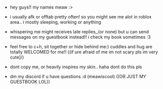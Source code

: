 
- hey guys!! my names meaw :>

- i usually afk or offtab pretty often! so you might see me alot in roblox area.. i mostly sleeping, working or anything
- whispering me might receives late replies,,(or none) but u can send messages on my guestbook instead!! i check my book sometimes :3
- feel free to c+h, sit together or hide behind me:) cuddles and hug are totally WELCOMED for me!! ((if ure afraid of me im not scary pls im very cute]/)
- dont copy me, or heavily inspires my skin.. haha dont do this pls
- dm my discord if u have questions :d (meawiscool) ((OR JUST MY GUESTBOOK LOL))
 
